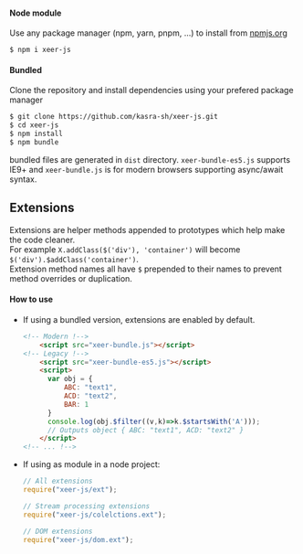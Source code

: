 #### Node module
Use any package manager (npm, yarn, pnpm, ...) to install from [npmjs.org](https://npmjs.org)
```shell script
$ npm i xeer-js
```

#### Bundled
Clone the repository and install dependencies using your prefered package manager
```sh
$ git clone https://github.com/kasra-sh/xeer-js.git
$ cd xeer-js
$ npm install
$ npm bundle
```
bundled files are generated in `dist` directory. `xeer-bundle-es5.js` supports IE9+ and `xeer-bundle.js` is for modern browsers supporting async/await syntax.

## Extensions
Extensions are helper methods appended to prototypes which help make the code cleaner.<br>
For example `X.addClass($('div'), 'container')` will become `$('div').$addClass('container')`.<br>
Extension method names all have `$` prepended to their names to prevent method overrides or duplication.

#### How to use
- If using a bundled version, extensions are enabled by default.
  ```html
  <!-- Modern !-->
      <script src="xeer-bundle.js"></script>
  <!-- Legacy !-->
      <script src="xeer-bundle-es5.js"></script>
      <script>
        var obj = {
            ABC: "text1",
            ACD: "text2",
            BAR: 1
        }
        console.log(obj.$filter((v,k)=>k.$startsWith('A')));
        // Outputs object { ABC: "text1", ACD: "text2" }
      </script>
  <!-- ... !-->
  ```
- If using as module in a node project:
  ```javascript
  // All extensions
  require("xeer-js/ext"); 

  // Stream processing extensions
  require("xeer-js/colelctions.ext");  
  
  // DOM extensions
  require("xeer-js/dom.ext");
  ```
